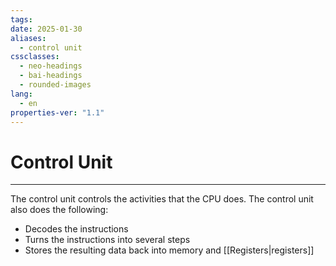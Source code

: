 ```yaml
---
tags: 
date: 2025-01-30
aliases:
  - control unit
cssclasses:
  - neo-headings
  - bai-headings
  - rounded-images
lang:
  - en
properties-ver: "1.1"
---
```

# Control Unit

***
The control unit controls the activities that the CPU does. The control unit also does the following:
- Decodes the instructions
- Turns the instructions into several steps
- Stores the resulting data back into memory and [[Registers|registers]]